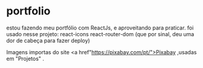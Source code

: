 # portfolio
estou fazendo meu  portfólio com ReactJs, e aproveitando para praticar.
foi usado nesse projeto:
react-icons
react-router-dom (que por sinal, deu uma dor de cabeça para fazer deploy)

Imagens importas do site <a href"https://pixabay.com/pt/">Pixabay</a> ,usadas em "Projetos" .
 
